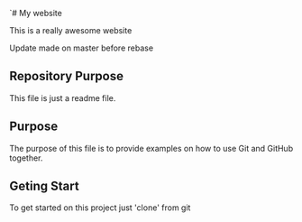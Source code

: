 `#  My website

This is a really awesome website

Update made on master before rebase

## Repository Purpose

This file is just a readme file.

## Purpose

The purpose of this file is to provide examples
on how to use Git and GitHub together.

## Geting Start

To get started on this project just 'clone' from git
